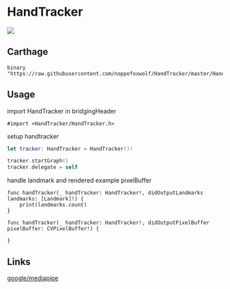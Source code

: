 # HandTracker

![](https://github.com/noppefoxwolf/HandTracker/blob/master/.github/sample.gif)

## Carthage

```
binary "https://raw.githubusercontent.com/noppefoxwolf/HandTracker/master/HandTracker.json"
```

## Usage


import HandTracker in bridgingHeader

```objc
#import <HandTracker/HandTracker.h>
```

setup handtracker

```swift
let tracker: HandTracker = HandTracker()!

tracker.startGraph()
tracker.delegate = self
```

handle landmark and rendered example pixelBuffer

```
func handTracker(_ handTracker: HandTracker!, didOutputLandmarks landmarks: [Landmark]!) {
    print(landmarks.count)
}
    
func handTracker(_ handTracker: HandTracker!, didOutputPixelBuffer pixelBuffer: CVPixelBuffer!) {
    
}
```

## Links

[google/mediapipe](https://github.com/google/mediapipe)
